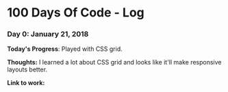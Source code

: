 # 100 Days Of Code - Log

### Day 0: January 21, 2018


**Today's Progress**: Played with CSS grid.

**Thoughts:** I learned a lot about CSS grid and looks like it'll make responsive layouts better. 

**Link to work:** 


